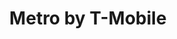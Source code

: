 ---
title: "Metro by T-Mobile"
url: /mesa/metro-by-t-mobile-south-gilbert-road-2/
shop: mobile phone
---